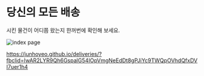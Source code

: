 # 당신의 모든 배송
시킨 물건이 어디쯤 왔는지 한꺼번에 확인해 보세요.

![index page](./screenshots/index.png)

https://junhoyeo.github.io/deliveries/?fbclid=IwAR2LYR9Qh6GspalG54IOpVmgNeEdDt8gPJiYc9TWQpOVhdQfxDVI7uer1h4

